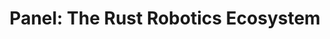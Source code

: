 ---
sequence_id: 7
speaker: TBD
time: 11:30 – 12:30
title: "Panel: The Rust Robotics Ecosystem"
# webpage: https://jane.doe
# affil: Buzz University
# affil_link: https://buzz.edu
# img: jane.jpg
# affil2: BuzzFizz Corp
# affil2_link: https://buzzfizz.corp
---